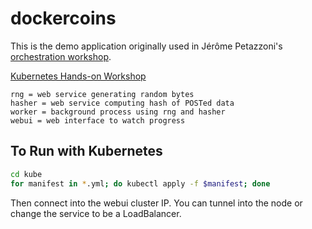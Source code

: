 # dockercoins

This is the demo application originally used in Jérôme Petazzoni's [orchestration workshop](https://github.com/jpetazzo/container.training).

[Kubernetes Hands-on Workshop](https://training.play-with-kubernetes.com/kubernetes-workshop/)
```
rng = web service generating random bytes
hasher = web service computing hash of POSTed data
worker = background process using rng and hasher
webui = web interface to watch progress
```

## To Run with Kubernetes

```bash
cd kube
for manifest in *.yml; do kubectl apply -f $manifest; done
```

Then connect into the webui cluster IP. You can tunnel into the node or change the service to be a LoadBalancer.